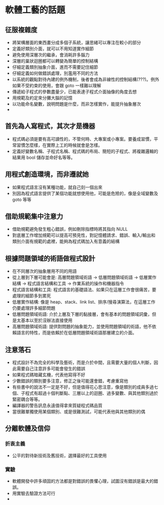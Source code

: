 # 軟體工藝的話題
## 征服複雜度
* 將架構層面的東西畫分成多個子系統，讓思緒可以專注在較小的部分
* 定義好類別介面，就可以不用知道實作細節
* 避免使用深層次的繼承，會消耗許多腦力
* 深層的巢狀迴圈都可以轉變為簡單的控制結構
* 仔細定義類別抽象介面，進而不需要記住細節
* 仔細定義如何做錯誤處理，別濫用不同的方法
* 以系統的觀點對待內建的例外機制，後者會成為非線性的控制結構(???)。例外如果不受約束的使用，會跟 goto 一樣難以理解
* 傳遞給子程式的參數盡量少，已能表達子程式介面抽像的角度去想
* 用規範及約定來分攤大腦的記憶
* 以功能命名變數，說明問題是什麼，而非怎樣實作，能提升抽象層次
* 
## 首先為人寫程式，其次才是機器
* 程式碼必須是要有高可讀性的，不管何時、大專案或小專案。要養成習慣，平常習慣怎麼樣，在實際上工的時候就會是怎樣。
* 定義好變數名稱、子程式名稱、程式碼的布局、簡短的子程式、將複雜邏輯的結果用 bool 儲存並命好名等等。
## 用程式創造環境，而非遷就她
* 如果程式語言沒有某種功能，就自己刻一個出來
* 別因為程式語言提供了某個功能就想使用他，可能是危險的，像是全域變數及goto 等等
## 借助規範集中注意力
* 借助規範避免發生粗心錯誤，例如刪除指標時將其指向 NULL
* 對底層工作增加規範可以提高可預見性，對記憶體請求、錯誤、輸入/輸出和類別介面有規範的處裡，能夠為程式碼加入有意義的結構
## 根據問題領域的術語做程式設計
* 在不同層次的抽象層用不同的用語
* 從上層到下層可能會是: 高層問題領域術語 -> 低層問題領域術語 -> 低層實作結構 -> 程式語言結構和工具 -> 作業系統的操作和機器指令
* 程式語言結構和工具: 程式語言的基礎語法、如果只在這層工作會很痛苦，要處理的細節多到累死
* 低層實作結構: 像是 heap、stack、link list、排序/搜尋演算法，在這層工作仍要處理許多細節問題
* 低層問題領域術語: 介於上層及下層的黏接層，會有基本的問題領域詞彙，但是太基本以至於沒辦法直接使用
* 高層問題領域術語: 提供對問題的抽象能力，並使用問題領域的術語，他不依賴語言的特性，而是依賴於在低層問題領域術語那層建立的介面。
## 注意落石
* 程式設計不為完全的科學及藝術，而是介於中間，且需要大量的個人判斷，因此需要自己注意許多可能會發生的錯誤
* 如果程式碼暗藏玄機，代表他寫得不好
* 少數錯誤的類別要多注意，修正之後可能還會錯，考慮重寫他
* 有些書中的說法不一定是不好，但是值得花心思注意，像是類別的成員多過七個、子程式有超過十個判斷點、三層以上的迴圈、過多變數、與其他類別過於緊密耦合等等。
* 編譯器的警告訊息永遠值得拿來質疑程式碼品質
* 當很難單獨使用某個類別、或是很難測試，可能代表他與其他類別的偶
## 分離軟體及信仰
### 折衷主義
* 公平的對待新技術及舊技術，選擇最好的工具使用
### 實驗
* 軟體開發中許多頑固的方法都是對錯誤的畏懼心理，試圖沒有錯誤是最大的錯誤。
* 用實驗去驗證方法可行
* 
<!--stackedit_data:
eyJoaXN0b3J5IjpbLTk4NzA3MTIwNywtMTEwODY5MTY1NSwxMz
AwNjQ2MzU1LDQyNTE4NjMzMSwtMTM0NjgyNzYyMiw2NDI5ODA3
NDMsLTUwNTk0MjI1MiwxNTgxMjE5NTcxXX0=
-->